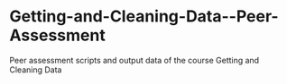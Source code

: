 Getting-and-Cleaning-Data--Peer-Assessment
==========================================

Peer assessment scripts and output data of the course Getting and Cleaning Data
